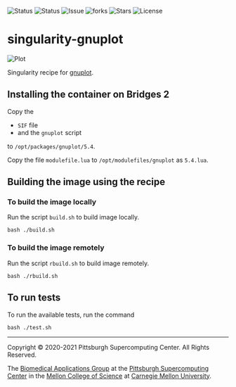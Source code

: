 ![Status](https://github.com/pscedu/singularity-gnuplot/actions/workflows/main.yml/badge.svg)
![Status](https://github.com/pscedu/singularity-gnuplot/actions/workflows/pretty.yml/badge.svg)
![Issue](https://img.shields.io/github/issues/pscedu/singularity-gnuplot)
![forks](https://img.shields.io/github/forks/pscedu/singularity-gnuplot)
![Stars](https://img.shields.io/github/stars/pscedu/singularity-gnuplot)
![License](https://img.shields.io/github/license/pscedu/singularity-gnuplot)

# singularity-gnuplot
![Plot](http://gnuplot.info/figs/gaussians.png)

Singularity recipe for [gnuplot](http://gnuplot.info/).

## Installing the container on Bridges 2
Copy the

* `SIF` file
* and the `gnuplot` script

to `/opt/packages/gnuplot/5.4`.

Copy the file `modulefile.lua` to `/opt/modulefiles/gnuplot` as `5.4.lua`.

## Building the image using the recipe
### To build the image locally
Run the script `build.sh` to build image locally.

```
bash ./build.sh
```

### To build the image remotely
Run the script `rbuild.sh` to build image remotely.

```
bash ./rbuild.sh
```

## To run tests
To run the available tests, run the command

```
bash ./test.sh
```

---
Copyright © 2020-2021 Pittsburgh Supercomputing Center. All Rights Reserved.

The [Biomedical Applications Group](https://www.psc.edu/biomedical-applications/) at the [Pittsburgh Supercomputing Center](http://www.psc.edu) in the [Mellon College of Science](https://www.cmu.edu/mcs/) at [Carnegie Mellon University](http://www.cmu.edu).
